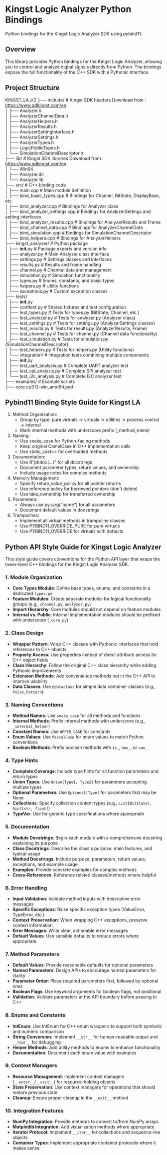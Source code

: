 # Kingst Logic Analyzer Python Bindings

Python bindings for the Kingst Logic Analyzer SDK using pybind11.

## Overview

This library provides Python bindings for the Kingst Logic Analyzer, allowing you to control and analyze digital signals directly from Python. The bindings expose the full functionality of the C++ SDK with a Pythonic interface.


## Project  Structure
KINGST_LA_V2
├── include/ # Kingst SDK headers Download from : https://www.qdkingst.com/en  
│ ├── Analyzer.h  
│ ├── AnalyzerChannelData.h  
│ ├── AnalyzerHelpers.h  
│ ├── AnalyzerResults.h  
│ ├── AnalyzerSettingInterface.h  
│ ├── AnalyzerSettings.h  
│ ├── AnalyzerTypes.h  
│ ├── LogicPublicTypes.h  
│ └── SimulationChannelDescriptor.h  
├── lib/ # Kingst SDK libraries Download from : https://www.qdkingst.com/en  
│ └── Win64  
│   ├── Analyzer.dll  
│   └── Analyzer.lib  
├── src/ # C++ binding code  
│ ├── main.cpp                    # Main module definition  
│ ├── bind_basic_types.cpp        # Bindings for Channel, BitState, DisplayBase, etc.  
│ ├── bind_analyzer.cpp           # Bindings for Analyzer class  
│ ├── bind_analyzer_settings.cpp  # Bindings for AnalyzerSettings and setting interfaces  
│ ├── bind_analyzer_results.cpp   # Bindings for AnalyzerResults and Frame  
│ ├── bind_channel_data.cpp       # Bindings for AnalyzerChannelData  
│ ├── bind_simulation.cpp         # Bindings for SimulationChannelDescriptor  
│ └── bind_helpers.cpp            # Bindings for AnalyzerHelpers  
├── kingst_analyzer/ # Python package  
│ ├── __init__.py              # Package exports and version info  
│ ├── analyzer.py              # Main Analyzer class interface  
│ ├── settings.py              # Settings classes and interfaces  
│ ├── results.py               # Results and frame handling  
│ ├── channel.py               # Channel data and management  
│ ├── simulation.py            # Simulation functionality  
│ ├── types.py                 # Enums, constants, and basic types  
│ ├── helpers.py               # Utility functions  
│ └── exceptions.py            # Custom exception classes  
├── tests/  
│ ├── __init__.py  
│ ├── conftest.py                  # Shared fixtures and test configuration  
│ ├── test_types.py                # Tests for types.py (BitState, Channel, etc.)  
│ ├── test_analyzer.py             # Tests for analyzer.py (Analyzer class)  
│ ├── test_settings.py             # Tests for settings.py (AnalyzerSettings classes)  
│ ├── test_results.py              # Tests for results.py (AnalyzerResults, Frame)  
│ ├── test_channel.py              # Tests for channel.py (Channel data functionality)  
│ ├── test_simulation.py           # Tests for simulation.py (SimulationChannelDescriptor)  
│ ├── test_helpers.py              # Tests for helpers.py (Utility functions)  
│ └── integration/                 # Integration tests combining multiple components  
│   ├── __init__.py  
│   ├── test_uart_analysis.py    # Complete UART analyzer test  
│   ├── test_spi_analysis.py     # Complete SPI analyzer test  
│   └── test_i2c_analysis.py     # Complete I2C analyzer test  
├── examples/ # Example scripts  
├── _core_.cp313-win_amd64.pyd  
  
## Pybind11 Binding Style Guide for Kingst LA

1. Method Organization:
   - Group by type: pure virtuals → virtuals → utilities → process control → internal
   - Mark internal methods with underscore prefix (_method_name)
2. Naming:
   - Use snake_case for Python-facing methods
   - Keep original CamelCase in C++ implementation calls
   - Use static_cast<> for overloaded methods
3. Documentation:
   - Use R"pbdoc(...)" for all docstrings
   - Document parameter types, return values, and ownership
   - Include usage notes for complex methods
4. Memory Management:
   - Specify return_value_policy for all pointer returns
   - Use reference policy for borrowed pointers (don't delete)
   - Use take_ownership for transferred ownership
5. Parameters:
   - Always use py::arg("name") for all parameters
   - Document default values in docstrings
6. Trampolines:
   - Implement all virtual methods in trampoline classes
   - Use PYBIND11_OVERRIDE_PURE for pure virtuals
   - Use PYBIND11_OVERRIDE for virtuals with defaults

## Python API Style Guide for Kingst Logic Analyzer

This style guide covers conventions for the Python API layer that wraps the lower-level C++ bindings for the Kingst Logic Analyzer SDK.

### 1. Module Organization

- **Core Types Module**: Define base types, enums, and constants in a dedicated `types.py`
- **Feature Modules**: Create separate modules for logical functionality groups (e.g., `channel.py`, `analyzer.py`) 
- **Import Hierarchy**: Core modules should not depend on feature modules
- **Internal vs. Public**: Internal implementation modules should be prefixed with underscore (`_core.py`)

### 2. Class Design

- **Wrapper Pattern**: Wrap C++ classes with Pythonic interfaces that hold references to C++ objects
- **Property Access**: Use properties instead of direct attribute access for C++ object fields
- **Class Hierarchy**: Follow the original C++ class hierarchy while adding Pythonic improvements
- **Extension Methods**: Add convenience methods not in the C++ API to improve usability
- **Data Classes**: Use `@dataclass` for simple data container classes (e.g., `Pulse`, `Pattern`)

### 3. Naming Conventions

- **Method Names**: Use `snake_case` for all methods and functions
- **Internal Methods**: Prefix internal methods with underscore (e.g., `_internal_helper`)
- **Constant Names**: Use `UPPER_CASE` for constants
- **Enum Values**: Use `PascalCase` for enum values to match Python conventions
- **Boolean Methods**: Prefix boolean methods with `is_`, `has_`, or `can_`

### 4. Type Hints

- **Complete Coverage**: Include type hints for all function parameters and return types
- **Union Types**: Use `Union[Type1, Type2]` for parameters accepting multiple types
- **Optional Parameters**: Use `Optional[Type]` for parameters that may be None
- **Collections**: Specify collection content types (e.g., `List[BitState]`, `Dict[str, float]`)
- **TypeVar**: Use for generic type specifications where appropriate

### 5. Documentation

- **Module Docstrings**: Begin each module with a comprehensive docstring explaining its purpose
- **Class Docstrings**: Describe the class's purpose, main features, and typical usage
- **Method Docstrings**: Include purpose, parameters, return values, exceptions, and example usage
- **Examples**: Provide concrete examples for complex methods
- **Cross-References**: Reference related classes/methods where helpful

### 6. Error Handling

- **Input Validation**: Validate method inputs with descriptive error messages
- **Specific Exceptions**: Raise specific exception types (ValueError, TypeError, etc.)
- **Context Preservation**: When wrapping C++ exceptions, preserve context information
- **Error Messages**: Write clear, actionable error messages
- **Default Values**: Use sensible defaults to reduce errors where appropriate

### 7. Method Parameters

- **Default Values**: Provide reasonable defaults for optional parameters
- **Named Parameters**: Design APIs to encourage named parameters for clarity
- **Parameter Order**: Place required parameters first, followed by optional ones
- **Boolean Flags**: Use keyword arguments for boolean flags, not positional
- **Validation**: Validate parameters at the API boundary before passing to C++

### 8. Enums and Constants

- **IntEnum**: Use IntEnum for C++ enum wrappers to support both symbolic and numeric comparison
- **String Conversion**: Implement `__str__` for human-readable output and `__repr__` for debugging
- **Helper Methods**: Add utility methods to enums to enhance functionality
- **Documentation**: Document each enum value with examples

### 9. Context Managers

- **Resource Management**: Implement context managers (`__enter__`/`__exit__`) for resource-holding objects
- **State Preservation**: Use context managers for operations that should restore previous state
- **Cleanup**: Ensure proper cleanup in the `__exit__` method

### 10. Integration Features

- **NumPy Integration**: Provide methods to convert to/from NumPy arrays
- **Matplotlib Integration**: Add visualization methods where appropriate
- **Iterator Protocol**: Implement `__iter__` for collections and sequence-like objects
- **Container Types**: Implement appropriate container protocols where it makes sense